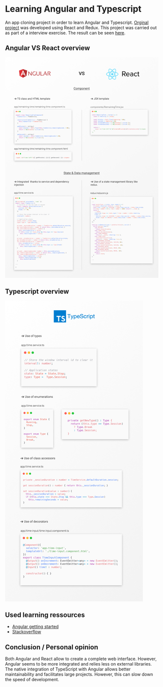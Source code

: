 # Learning Angular and Typescript
An app cloning project in order to learn Angular and Typescript. [Orginal project](https://github.com/nathangobinet/podomoroclock) was developed using React and Redux. 
This project was carried out as part of a interview exercise. The result can be seen [here](https://nathangobinet.github.io/learning-angular-and-ts).

## Angular VS React overview

![Angular VS React overview](angular_react_overview.png "Angular VS React overview")

## Typescript overview

![Typescript overview](typescript_overview.png "Typescript overview")

## Used learning ressources
- [Angular getting started](https://angular.io/start) 
- [Stackoverflow](https://stackoverflow.com/)

## Conclusion / Personal opinion

Both Angular and React allow to create a complete web interface. However, Angular seems to be more integrated and relies less on external libraries. The native integration of TypeScript with Angular allows better maintainability and facilitates large projects. However, this can slow down the speed of development.

